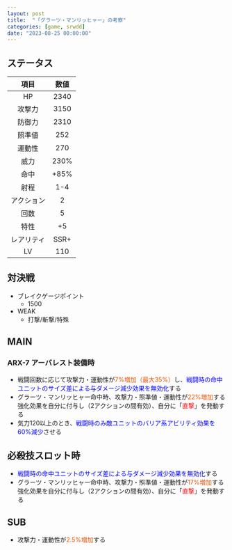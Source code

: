 ```yaml
---
layout: post
title:  "「グラーツ・マンリッヒャー」の考察"
categories: [game, srwdd]
date: "2023-08-25 00:00:00"
---
```


## ステータス

<style>
    table {
        width: 20vw
    }
</style>

|項目|数値|
|:-:|:-:|
|HP|2340|
|攻撃力|3150|
|防御力|2310|
|照準値|252|
|運動性|270|
|威力|230%|
|命中|+85%|
|射程|1-4|
|アクション|2|
|回数|5|
|特性|+5|
|レアリティ|SSR+|
|LV|110|

## 対決戦

- ブレイクゲージポイント
  - 1500
- WEAK
  - 打撃/斬撃/特殊

## MAIN

### ARX-7 アーバレスト装備時

- 戦闘回数に応じて攻撃力・運動性が<span style="color: #e65100">7%増加（最大35%）</span>し、<span style="color: blue">戦闘時の命中ユニットのサイズ差による与ダメージ減少効果を無効化</span>する
- グラーツ・マンリッヒャー命中時、攻撃力・照準値・運動性が<span style="color: #e65100">22%増加</span>する強化効果を自分に付与し（2アクションの間有効）、自分に「<span style="color: red">直撃</span>」を発動する
- 気力120以上のとき、<span style="color: blue">戦闘時のみ敵ユニットのバリア系アビリティ効果を60%減少</span>させる

<div id="main-1" style="width: 100vw, height: 50vh"></div>
<div id="main-1-ex" style="width: 100vw, height: 50vh"></div>

## 必殺技スロット時

- <span style="color: blue">戦闘時の命中ユニットのサイズ差による与ダメージ減少効果を無効化</span>する
- グラーツ・マンリッヒャー命中時、攻撃力・照準値・運動性が<span style="color: #e65100">17%増加</span>する強化効果を自分に付与し（2アクションの間有効）、自分に「<span style="color: red">直撃</span>」を発動する

<div id="sp-1" style="width: 100vw, height: 50vh"></div>

## SUB

- 攻撃力・運動性が<span style="color: #e65100">2.5%増加</span>する

<div id="sub-1" style="width: 100vw, height: 50vh"></div>

<!-- Google Charts -->
<script type="text/javascript" src="https://www.gstatic.com/charts/loader.js"></script>

<script type="text/javascript">
google.charts.load("current", { "packages": ["corechart"] });
const ANNOTATION = { type: 'string', role: 'annotation' };
// MAIN・ARX-7 アーバレスト
function main1() {
    google.charts.setOnLoadCallback(() => {
        const data = google.visualization.arrayToDataTable([
            ['戦闘回数', '攻撃力(%)', '防御力(%)', '照準値(%)', ANNOTATION, '運動性(%)'],
            ['0', 0, 0, 0, null, 0],
            ['1', 7, 0, 7, null, 0],
            ['2', 7*2, 0, 7*2, null, 0],
            ['3', 7*3, 0, 7*3, null, 0],
            ['4', 7*4, 0, 7*4, null, 0],
            ['5', 7*5, 0, 7*5, "35%", 0],
            ['6', 35, 0, 35, null, 0],
            ['7', 35, 0, 35, null, 0],
            ['8', 35, 0, 35, null, 0],
            ['9', 35, 0, 35, null, 0],
            ['10', 35, 0, 35, null, 0]
        ]);
        const options = {
            title: 'ラムダ・ストライク（MAIN・ARX-7 アーバレスト・戦闘回数）',
            curveType: 'none',
            legend: { position: 'bottom' }
        };
        const chart = new google.visualization.LineChart(
            document.getElementById('main-1')
        );
        chart.draw(data, options);
    });
}
main1();
function main1ex() {
    google.charts.setOnLoadCallback(() => {
        const data = google.visualization.arrayToDataTable([
            ['アクション', '攻撃力(%)', '防御力(%)', '照準値(%)', '運動性(%)', ANNOTATION],
            ['0', 0, 0, 0, 0, null],
            ['1', 0, 0, 0, 0, null],
            ['2①', 0, 0, 0, 0, null],
            ['3', 22, 0, 22, 22, null],
            ['4②', 22, 0, 22, 22, null],
            ['5', 22*2, 0, 22*2, 22*2, null],
            ['6③', 22, 0, 22, 22, null],
            ['7', 22*2, 0, 22*2, 22*2, null],
            ['8④', 22, 0, 22, 22, null],
            ['9', 22*2, 0, 22*2, 22*2, null],
            ['10⑤', 22, 0, 22, 22, `${22}%`],
            ['11', 22*2, 0, 22*2, 22*2, `${22*2}%`],
            ['12', 22, 0, 22, 22, null],
            ['13', 22, 0, 22, 22, null],
            ['14', 0, 0, 0, 0, null],
            ['15', 0, 0, 0, 0, null]
        ]);
        const options = {
            title: 'ラムダ・ストライク（MAIN・ARX-7 アーバレスト・アクション）',
            curveType: 'none',
            legend: { position: 'bottom' }
        };
        const chart = new google.visualization.LineChart(
            document.getElementById('main-1-ex')
        );
        chart.draw(data, options);
    });
}
main1ex();
// SP
function sp1() {
    google.charts.setOnLoadCallback(() => {
        const data = google.visualization.arrayToDataTable([
            ['アクション', '攻撃力(%)', '防御力(%)', '照準値(%)', '運動性(%)', ANNOTATION],
            ['0', 0, 0, 0, 0, null],
            ['1', 0, 0, 0, 0, null],
            ['2①', 0, 0, 0, 0, null],
            ['3', 17, 0, 17, 17, null],
            ['4②', 17, 0, 17, 17, null],
            ['5', 17*2, 0, 17*2, 17*2, null],
            ['6③', 17, 0, 17, 17, null],
            ['7', 17*2, 0, 17*2, 17*2, null],
            ['8④', 17, 0, 17, 17, null],
            ['9', 17*2, 0, 17*2, 17*2, null],
            ['10⑤', 17, 0, 17, 17, `${17}%`],
            ['11', 17*2, 0, 17*2, 17*2, `${17*2}%`],
            ['12', 17, 0, 17, 17, null],
            ['13', 17, 0, 17, 17, null],
            ['14', 0, 0, 0, 0, null],
            ['15', 0, 0, 0, 0, null]
        ]);
        const options = {
            title: 'ラムダ・ストライク（必殺技スロット時・アクション）',
            curveType: 'none',
            legend: { position: 'bottom' }
        };
        const chart = new google.visualization.LineChart(
            document.getElementById('sp-1')
        );
        chart.draw(data, options);
    });
}
sp1();
// SUB1
function sub1() {
    google.charts.setOnLoadCallback(() => {
        const data = google.visualization.arrayToDataTable([
            ['気力', '攻撃力(%)', '防御力(%)', '照準値(%)', '運動性(%)', ANNOTATION],
            ['100', 2.5, 0, 0, 2.5, null],
            ['110', 2.5, 0, 0, 2.5, null],
            ['120', 2.5, 0, 0, 2.5, null],
            ['130', 2.5, 0, 0, 2.5, null],
            ['140', 2.5, 0, 0, 2.5, null],
            ['150', 2.5, 0, 0, 2.5, null],
            ['160', 2.5, 0, 0, 2.5, null],
            ['170', 2.5, 0, 0, 2.5, null],
            ['180', 2.5, 0, 0, 2.5, '2.5%']
        ]);
        const options = {
            title: 'グラーツ・マンリッヒャー（SUB）',
            curveType: 'none',
            legend: { position: 'bottom' }
        };
        const chart = new google.visualization.LineChart(
            document.getElementById('sub-1')
        );
        chart.draw(data, options);
    });
}
sub1();
</script>